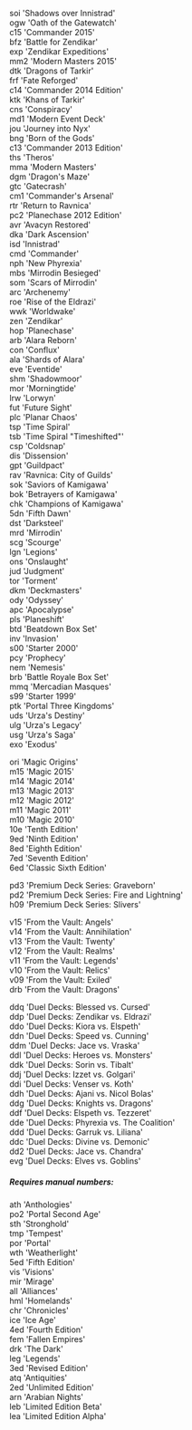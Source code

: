 soi 'Shadows over Innistrad'  
ogw 'Oath of the Gatewatch'  
c15 'Commander 2015'  
bfz 'Battle for Zendikar'  
exp 'Zendikar Expeditions'  
mm2 'Modern Masters 2015'  
dtk 'Dragons of Tarkir'  
frf 'Fate Reforged'  
c14 'Commander 2014 Edition'  
ktk 'Khans of Tarkir'  
cns 'Conspiracy'  
md1 'Modern Event Deck'  
jou 'Journey into Nyx'  
bng 'Born of the Gods'  
c13 'Commander 2013 Edition'  
ths 'Theros'  
mma 'Modern Masters'  
dgm 'Dragon's Maze'  
gtc 'Gatecrash'  
cm1 'Commander's Arsenal'  
rtr 'Return to Ravnica'  
pc2 'Planechase 2012 Edition'  
avr 'Avacyn Restored'  
dka 'Dark Ascension'  
isd 'Innistrad'  
cmd 'Commander'  
nph 'New Phyrexia'  
mbs 'Mirrodin Besieged'  
som 'Scars of Mirrodin'  
arc 'Archenemy'  
roe 'Rise of the Eldrazi'  
wwk 'Worldwake'  
zen 'Zendikar'  
hop 'Planechase'  
arb 'Alara Reborn'  
con 'Conflux'  
ala 'Shards of Alara'  
eve 'Eventide'  
shm 'Shadowmoor'  
mor 'Morningtide'  
lrw 'Lorwyn'  
fut 'Future Sight'  
plc 'Planar Chaos'  
tsp 'Time Spiral'  
tsb 'Time Spiral "Timeshifted"'  
csp 'Coldsnap'  
dis 'Dissension'  
gpt 'Guildpact'  
rav 'Ravnica: City of Guilds'  
sok 'Saviors of Kamigawa'  
bok 'Betrayers of Kamigawa'  
chk 'Champions of Kamigawa'  
5dn 'Fifth Dawn'  
dst 'Darksteel'  
mrd 'Mirrodin'  
scg 'Scourge'  
lgn 'Legions'  
ons 'Onslaught'  
jud 'Judgment'  
tor 'Torment'  
dkm 'Deckmasters'  
ody 'Odyssey'  
apc 'Apocalypse'  
pls 'Planeshift'  
btd 'Beatdown Box Set'  
inv 'Invasion'  
s00 'Starter 2000'  
pcy 'Prophecy'  
nem 'Nemesis'  
brb 'Battle Royale Box Set'  
mmq 'Mercadian Masques'  
s99 'Starter 1999'  
ptk 'Portal Three Kingdoms'  
uds 'Urza's Destiny'  
ulg 'Urza's Legacy'  
usg 'Urza's Saga'  
exo 'Exodus'  

ori 'Magic Origins'  
m15 'Magic 2015'  
m14 'Magic 2014'  
m13 'Magic 2013'  
m12 'Magic 2012'  
m11 'Magic 2011'  
m10 'Magic 2010'  
10e 'Tenth Edition'  
9ed 'Ninth Edition'  
8ed 'Eighth Edition'  
7ed 'Seventh Edition'  
6ed 'Classic Sixth Edition'  

pd3 'Premium Deck Series: Graveborn'  
pd2 'Premium Deck Series: Fire and Lightning'  
h09 'Premium Deck Series: Slivers'  

v15 'From the Vault: Angels'  
v14 'From the Vault: Annihilation'  
v13 'From the Vault: Twenty'  
v12 'From the Vault: Realms'  
v11 'From the Vault: Legends'  
v10 'From the Vault: Relics'  
v09 'From the Vault: Exiled'  
drb 'From the Vault: Dragons'  

ddq 'Duel Decks: Blessed vs. Cursed'  
ddp 'Duel Decks: Zendikar vs. Eldrazi'  
ddo 'Duel Decks: Kiora vs. Elspeth'  
ddn 'Duel Decks: Speed vs. Cunning'  
ddm 'Duel Decks: Jace vs. Vraska'  
ddl 'Duel Decks: Heroes vs. Monsters'  
ddk 'Duel Decks: Sorin vs. Tibalt'  
ddj 'Duel Decks: Izzet vs. Golgari'  
ddi 'Duel Decks: Venser vs. Koth'  
ddh 'Duel Decks: Ajani vs. Nicol Bolas'  
ddg 'Duel Decks: Knights vs. Dragons'  
ddf 'Duel Decks: Elspeth vs. Tezzeret'  
dde 'Duel Decks: Phyrexia vs. The Coalition'  
ddd 'Duel Decks: Garruk vs. Liliana'  
ddc 'Duel Decks: Divine vs. Demonic'  
dd2 'Duel Decks: Jace vs. Chandra'  
evg 'Duel Decks: Elves vs. Goblins'  

##### Requires manual numbers:
ath 'Anthologies'  
po2 'Portal Second Age'  
sth 'Stronghold'  
tmp 'Tempest'  
por 'Portal'  
wth 'Weatherlight'  
5ed 'Fifth Edition'  
vis 'Visions'  
mir 'Mirage'  
all 'Alliances'  
hml 'Homelands'  
chr 'Chronicles'  
ice 'Ice Age'  
4ed 'Fourth Edition'  
fem 'Fallen Empires'  
drk 'The Dark'  
leg 'Legends'  
3ed 'Revised Edition'  
atq 'Antiquities'  
2ed 'Unlimited Edition'  
arn 'Arabian Nights'  
leb 'Limited Edition Beta'  
lea 'Limited Edition Alpha'  
